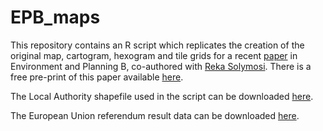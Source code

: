 # EPB_maps
This repository contains an R script which replicates the creation of the original map, cartogram, hexogram and tile grids for a recent [paper](https://journals.sagepub.com/doi/full/10.1177/2399808319873923?casa_token=aeCsO8UhPCAAAAAA%3A_wT08RewjnrNzLlD4-26eNtyDGsTrAcleZoOSuaucv1w3d5S78s-btmyt8iccw9NXnvSyeoZ-g) in Environment and Planning B, co-authored with [Reka Solymosi](https://rekadata.site/). There is a free pre-print of this paper available [here](https://osf.io/preprints/socarxiv/t6agd/).

The Local Authority shapefile used in the script can be downloaded [here](https://geoportal.statistics.gov.uk/datasets/local-authority-districts-december-2015-super-generalised-clipped-boundaries-in-great-britain).

The European Union referendum result data can be downloaded [here](https://data.gov.uk/dataset/be2f2aec-11d8-4bfe-9800-649e5b8ec044/eu-referendum-results).
